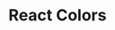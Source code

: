 ---
slug: "react-colors"
title: "React Colors"
description: "Lorem ipsum dolor, sit amet consectetur adipisicing elit. Neque molestias iste ipsa ab deserunt eveniet dolorem facere consequatur exercitationem necessitatibus. In, ipsa corporis totam beatae culpa quis aliquid delectus incidunt"
tags: [
    "React"
]
image: ./images/reactcolors.png
alt: "React Colors"
link: "https://nikkipeel.github.io/react-colors-app/"
repo: ""
---